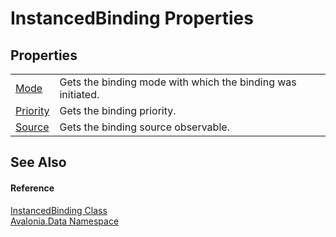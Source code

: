 # InstancedBinding Properties




## Properties
<table>
<tr>
<td><a href="P_Avalonia_Data_InstancedBinding_Mode">Mode</a></td>
<td>Gets the binding mode with which the binding was initiated.</td>
</tr>
<tr>
<td><a href="P_Avalonia_Data_InstancedBinding_Priority">Priority</a></td>
<td>Gets the binding priority.</td>
</tr>
<tr>
<td><a href="P_Avalonia_Data_InstancedBinding_Source">Source</a></td>
<td>Gets the binding source observable.</td>
</tr>
</table>

## See Also


#### Reference
<a href="T_Avalonia_Data_InstancedBinding">InstancedBinding Class</a>  
<a href="N_Avalonia_Data">Avalonia.Data Namespace</a>  

